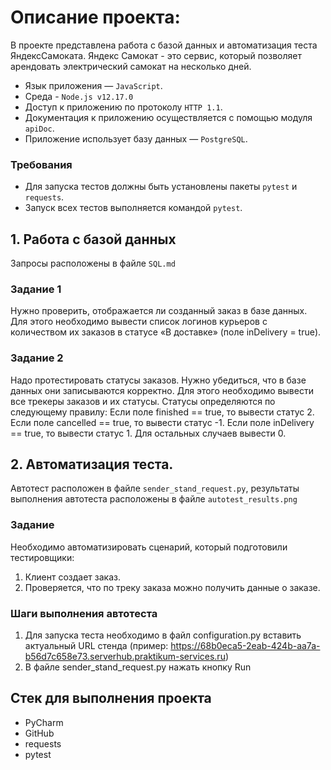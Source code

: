 # Описание проекта:
В проекте представлена работа с базой данных и автоматизация 
теста ЯндексСамоката. Яндекс Самокат - это сервис, который позволяет арендовать электрический самокат на несколько дней.

- Язык приложения — `JavaScript`.
- Среда - `Node.js v12.17.0`
- Доступ к приложению по протоколу `HTTP 1.1`.
- Документация к приложению осуществляется с помощью модуля `apiDoc`.
- Приложение использует базу данных — `PostgreSQL`.

### Требования

- Для запуска тестов должны быть установлены пакеты `pytest` и `requests`.
- Запуск всех тестов выполняется командой `pytest`.

## 1. Работа с базой данных
Запросы расположены в файле `SQL.md`

### Задание 1
Нужно проверить, отображается ли созданный заказ в базе данных.
Для этого необходимо вывести список логинов курьеров с количеством их заказов в статусе «В доставке» (поле inDelivery = true). 

### Задание 2

Надо протестировать статусы заказов. Нужно убедиться, что в базе данных они записываются корректно.
Для этого необходимо вывести все трекеры заказов и их статусы. 
Статусы определяются по следующему правилу:
Если поле finished == true, то вывести статус 2.
Если поле canсelled == true, то вывести статус -1.
Если поле inDelivery == true, то вывести статус 1.
Для остальных случаев вывести 0.

## 2. Автоматизация теста.
Автотест расположен в файле `sender_stand_request.py`, результаты выполнения автотеста расположены 
в файле `autotest_results.png`
### Задание
Необходимо автоматизировать сценарий, который подготовили тестировщики:
1. Клиент создает заказ.  
2. Проверяется, что по треку заказа можно получить данные о заказе.

### Шаги выполнения автотеста

1. Для запуска теста необходимо в файл configuration.py вставить актуальный URL стенда (пример: 
https://68b0eca5-2eab-424b-aa7a-b56d7c658e73.serverhub.praktikum-services.ru)
2. В файле sender_stand_request.py нажать кнопку Run 

## Стек для выполнения проекта
* PyCharm
* GitHub
* requests
* pytest